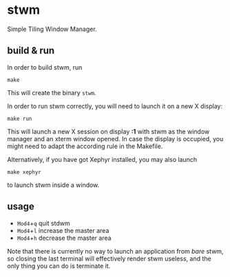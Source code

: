 stwm
====

Simple Tiling Window Manager.


build & run
-----------

In order to build stwm, run

	make

This will create the binary <code>stwm</code>.

In order to run stwm correctly, you will need to launch it on a new X display:

	make run

This will launch a new X session on display **:1** with stwm as the window
manager and an xterm window opened. In case the display is occupied, you might
need to adapt the according rule in the Makefile.

Alternatively, if you have got Xephyr installed, you may also launch

	make xephyr

to launch stwm inside a window.


usage
-----

* <code>Mod4</code>+<code>q</code> quit stdwm
* <code>Mod4</code>+<code>l</code> increase the master area
* <code>Mod4</code>+<code>h</code> decrease the master area

Note that there is currently no way to launch an application from *bare* stwm,
so closing the last terminal will effectively render stwm useless, and the only
thing you can do is terminate it.


